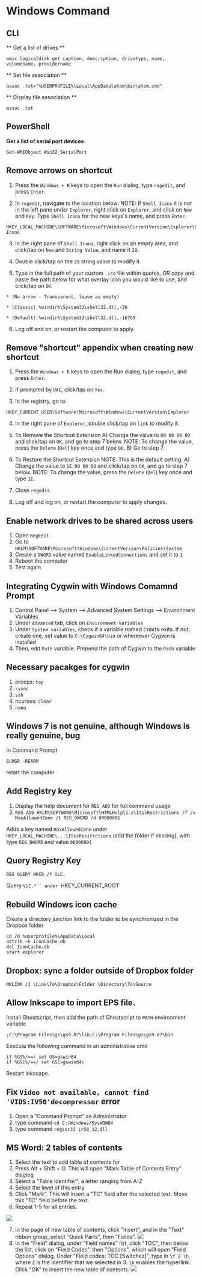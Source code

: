 # Windows Command #

## CLI ##
** Get a list of drives **
```
wmic logicaldisk get caption, description, drivetype, name, volumename, providername
```

** Set file association **
```
assoc .txt="%USERPROFILE%\Local\AppData\atom\bin\atom.cmd"
```

** Display file association **
```
assoc .txt
```

## PowerShell ##

**Get a list of serial port devices**
```
Get-WMIObject Win32_SerialPort
```

## Remove arrows on shortcut ##

1. Press the `Windows + R` keys to open the `Run` dialog, type `regedit`, and press `Enter`.

2. In `regedit`, navigate to the location below:
NOTE: If `Shell Icons` it is not in the left pane under `Explorer`, right click on `Explorer`, and click on `New` and `Key`. Type `Shell Icons` for the new keys's name, and press `Enter`.

  ```
  HKEY_LOCAL_MACHINE\SOFTWARE\Microsoft\Windows\CurrentVersion\Explorer\Shell Icons
  ```

3. In the right pane of `Shell Icons`, right click on an empty area, and click/tap on `New` and `String Value`, and name it `29`.

4. Double click/tap on the `29` string value to modify it.

5. Type in the full path of your custom `.ico` file within quotes, *OR* copy and paste the path below for what overlay icon you would like to use, and click/tap on `OK`.

  ```
  * (No arrow - Transparent, leave as empty)

  * (Classic) %windir%\System32\shell32.dll,-30

  * (Default) %windir%\System32\shell32.dll,-16769
  ```

6. Log off and on, or restart the computer to apply.

## Remove "shortcut" appendix when creating new shortcut ##
1. Press the `Windows + R` keys to open the Run dialog, type `regedit`, and press `Enter`.

2. If prompted by `UAC`, click/tap on `Yes`.

3. In the registry, go to:
  ```
  HKEY_CURRENT_USER\Software\Microsoft\Windows\CurrentVersion\Explorer
  ```
4. In the right pane of `Explorer`, double click/tap on `link` to modify it.

5. To Remove the Shortcut Extension
A) Change the value to `00 00 00 00` and click/tap on `OK`, and go to step 7 below.
NOTE: To change the value, press the `Delete` (`Del`) key once and type `00`.
B) Go to step 7.

6. To Restore the Shortcut Extension
NOTE: This is the default setting.
A) Change the value to `1E 00 00 00` and click/tap on `OK`, and go to step 7 below.
NOTE: To change the value, press the `Delete` (`Del`) key once and type `1E`.

7. Close `regedit`.

8. Log off and log on, or restart the computer to apply changes.

## Enable network drives to be shared across users ##
1. Open `RegEdit`
2. Go to `HKLM\SOFTWARE\Microsoft\Windows\CurrentVersion\Policies\System`
3. Create a `DWORD` value named `EnableLinkedConnections` and set it to `1`
4. Reboot the computer
5. Test again

## Integrating Cygwin with Windows Comamnd Prompt ##
1. Control Panel --> System --> Advanced System Settings --> Environment Variables
2. Under `Advanced` tab, click on `Environment Variables`
3. Under `System variables`, check if a variable named `CYGWIN` exits. If not, create one, set value to `C:\Cygwin64\bin` or whereever Cygwin is installed
4. Then, edit `Path` variable. Prepend the path of Cygwin to the `Path` variable

## Necessary pacakges for cygwin
1. procps: `top`
2. `rysnc`
3. `ssh`
4. ncurses: `clear`
5. `nano`

## Windows 7 is not genuine, although Windows is really genuine, bug
In Command Prompt

`SLMGR -REARM`

retart the computer


## Add Registry key
1. Display the help document for `REG ADD` for full command usage
2. `REG ADD HKLM\SOFTWARE\Microsoft\HTMLHelp\1.x\ItssRestrictions /f /v MaxAllowedZone /t REG_DWORD /d 00000001`

Adds a key named `MaxAllowedZone` under `HKEY_LOCAL_MACHINE\...\ItssResitrctions` (add the folder if missing), with type `REG_DWORD` and value `00000001`

## Query Registry Key
`REG QUERY HKCR /f VLC.`

Query `VLC.*`` under `HKEY_CURRENT_ROOT`

## Rebuild Windows icon cache
Create a directory junction link to the folder to be synchronized in the Dropbox folder
```
cd /d %userprofile%\AppData\Local
attrib –h IconCache.db
del IconCache.db
start explorer
```

## Dropbox: sync a folder outside of Dropbox folder
```
MKLINK /J \Link\To\Dropbox\Folder \Directory\To\Source
```

## Allow Inkscape to import EPS file.

Install Ghostscript, then add the path of Ghostscript to `PATH` environment variable
```
;C:\Program Files\gs\gs9.07\lib;C:\Program Files\gs\gs9.07\bin
```

Execute the following command in an administrative cmd
```
if %GS%/==/ set GS=gswin64
if %GSC%/==/ set GSC=gswin64c
```
Restart Inkscape.

## Fix `Video not available, cannot find 'VIDS:IV50'decompressor` error
1. Open a "Command Prompt" as Administrator
2. type command `cd C:/Windows/SysWOW64`
3. type command `regsvr32 ir50_32.dll`


## MS Word: 2 tables of contents
1. Select the text to add table of contents for
2. Press Alt + Shift + O. This will open "Mark Table of Contents Entry" diaglog
3. Select a "Table identifier", a letter ranging from A-Z
4. Select the level of this entry
5. Click "Mark". This will insert a "TC" field after the selected text. Move this "TC" field before the text.
6. Repeat 1-5 for all entries.

![](./archive/word-2-table-of-contents-TC-tag.png)

7. In the page of new table of contents, click "Insert", and in the "Text" ribbon group, select "Quick Parts", then "Fields".
![](./archive/word-2-table-of-contents-field.png)
8. In the "Field" dialog, under "Field names" list, click "TOC", then below the list, click on "Field Codes", then "Options", which will open "Field Options" dialog. Under "Field codes: TOC [Switches]", type in `\f Z \h`, where `Z` is the identifier that we selected in 3. `\h` enables the hyperlink. Click "OK" to insert the new table of contents.
![](./archive/word-2-table-of-contents-insert-TOC.png)

